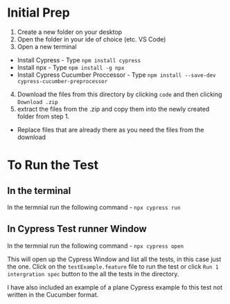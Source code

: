 # Initial Prep
1. Create a new folder on your desktop
2. Open the folder in your ide of choice (etc. VS Code)
3. Open a new terminal
  - Install Cypress - Type `npm install cypress`
  - Install npx - Type `npm install -g npx`
  - Install Cypress Cucumber Proccessor - Type `npm install --save-dev cypress-cucumber-preprocessor`
4. Download the files from this directory by clicking `code` and then clicking `Download .zip` 
5. extract the files from the .zip and copy them into the newly created folder from step 1.
  - Replace files that are already there as you need the files from the download

# To Run the Test
## In the terminal
In the termnial run the following command - `npx cypress run`

## In Cypress Test runner Window
In the termnial run the following command - `npx cypress open`

This will open up the Cypress Window and list all the tests, in this case just the one.
Click on the `testExample.feature` file to run the test or click `Run 1 intergration spec` button to the all the tests in the directory.

I have also included an example of a plane Cypress example fo this test not written in the Cucumber format.

